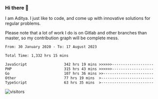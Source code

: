 ### Hi there 👋

I am Aditya. I just like to code, and come up with innovative solutions for regular problems.

Please note that a lot of work I do is on Gitlab and other branches than master, so my contribution graph will be complete mess.

<!--START_SECTION:waka-->

```txt
From: 30 January 2020 - To: 17 August 2023

Total Time: 1,332 hrs 15 mins

JavaScript                 342 hrs 19 mins >>>>>>-------------------   25.70 %
PHP                        315 hrs 43 mins >>>>>>-------------------   23.70 %
Go                         107 hrs 36 mins >>-----------------------   08.08 %
Other                      77 hrs 19 mins  >------------------------   05.80 %
TypeScript                 63 hrs 35 mins  >------------------------   04.77 %
```

<!--END_SECTION:waka-->

![visitors](https://visitor-badge.glitch.me/badge?page_id=BrainBuzzer.visitor-badge&left_color=green&right_color=red)
